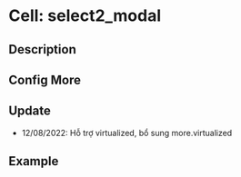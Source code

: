 # Cell: select2\_modal

## Description



## Config More



## Update

* 12/08/2022: Hỗ trợ virtualized, bổ sung more.virtualized

## Example

